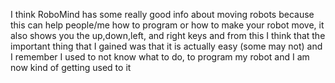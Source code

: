 I think RoboMind has some really good info about moving robots because this can help people/me how to program 
or how to make your robot move, it also shows you the up,down,left, and right keys and from this I think that 
the important thing that I gained was that it is actually easy (some may not) and I remember I used to not know what to do, to
program my robot and I am now kind of getting used to it
